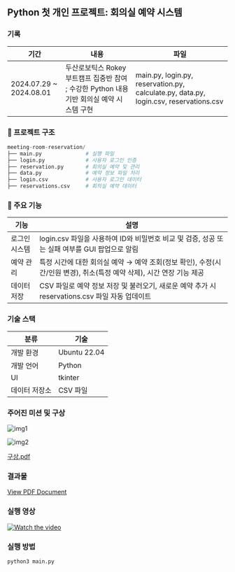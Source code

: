 ## Python 첫 개인 프로젝트: 회의실 예약 시스템

### 기록

| 기간 | 내용 | 파일 |
| --- | --- | --- |
| 2024.07.29 ~ 2024.08.01 | 두산로보틱스 Rokey 부트캠프 집중반 참여 ; 수강한 Python 내용 기반 회의실 예약 시스템 구현 | main.py, login.py, reservation.py, calculate.py, data.py, login.csv, reservations.csv |

### 📁 프로젝트 구조

```python
meeting-room-reservation/
├── main.py              # 실행 파일
├── login.py             # 사용자 로그인 인증
├── reservation.py       # 회의실 예약 및 관리
├── data.py              # 예약 정보 파일 처리
├── login.csv            # 사용자 로그인 데이터
├── reservations.csv     # 회의실 예약 데이터
```

### 🎯 주요 기능

| 기능 | 설명 |
| --- | --- |
| 로그인 시스템 | login.csv 파일을 사용하여 ID와 비밀번호 비교 및 검증, 성공 또는 실패 여부를 GUI 팝업으로 알림 |
| 예약 관리 | 특정 시간에 대한 회의실 예약 → 예약 조회(정보 확인), 수정(시간/인원 변경), 취소(특정 예약 삭제), 시간 연장 기능 제공 |
| 데이터 저장 | CSV 파일로 예약 정보 저장 및 불러오기, 새로운 예약 추가 시 reservations.csv 파일 자동 업데이트 |

### 기술 스택

| 분류 | 기술 |
| --- | --- |
| 개발 환경 | Ubuntu 22.04 |
| 개발 언어 | Python |
| UI | tkinter |
| 데이터 저장소 | CSV 파일 |

### 주어진 미션 및 구상

![img1](https://github.com/user-attachments/assets/1b6a9c25-20f9-4cd2-9a8f-1fce27916174)

![img2](https://github.com/user-attachments/assets/15560088-9ae0-42e8-af71-6faffc95af87)

[구상.pdf](github%20readme%20%E1%84%86%E1%85%B5%E1%84%90%E1%85%B5%E1%86%BC%E1%84%85%E1%85%AE%E1%86%B7%20%E1%84%8B%E1%85%A8%E1%84%8B%E1%85%A3%E1%86%A8%2017760095cba180999749d9add5f09b16/%25EA%25B5%25AC%25EC%2583%2581.pdf)


### 결과물

[View PDF Document](./ynu_reservation_sys.pdf)

### 실행 영상

[![Watch the video](https://img.youtube.com/vi/Qd0D5gxUApQ/hqdefault.jpg)](https://www.youtube.com/watch?v=Qd0D5gxUApQ)

### 실행 방법

```python
python3 main.py
```
